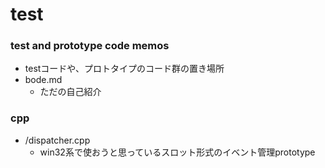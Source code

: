 # test

### test and prototype code memos

- testコードや、プロトタイプのコード群の置き場所
- bode.md
  - ただの自己紹介

### cpp
- /dispatcher.cpp
  - win32系で使おうと思っているスロット形式のイベント管理prototype
